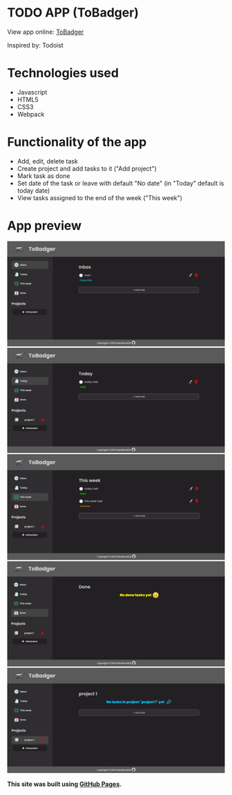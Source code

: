 # TODO APP (ToBadger)

View app online: [ToBadger](https://newgen2022.github.io/todo-app/)

Inspired by: Todoist

# Technologies used
- Javascript
- HTML5
- CSS3
- Webpack

# Functionality of the app
- Add, edit, delete task
- Create project and add tasks to it ("Add project")
- Mark task as done
- Set date of the task or leave with default "No date" (in "Today" default is today date)
- View tasks assigned to the end of the week ("This week")

# App preview
![photo_1](https://github.com/NewGen2022/todo-app/blob/main/app_preview/photo_1.jpg)
![photo_2](https://github.com/NewGen2022/todo-app/blob/main/app_preview/photo_2.jpg)
![photo_3](https://github.com/NewGen2022/todo-app/blob/main/app_preview/photo_3.jpg)
![photo_4](https://github.com/NewGen2022/todo-app/blob/main/app_preview/photo_4.jpg)
![photo_5](https://github.com/NewGen2022/todo-app/blob/main/app_preview/photo_5.jpg)

**This site was built using [GitHub Pages](https://pages.github.com/).**
